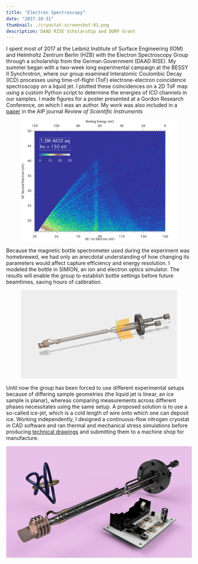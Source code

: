 ```yaml
---
title: "Electron Spectroscopy"
date: "2017-10-31"
thumbnail: ./cryostat-screenshot-01.png
description: DAAD RISE Scholarship and DURF Grant
---
```


I spent most of 2017 at the Leibniz Institute of Surface Engineering (IOM) and Helmholtz Zentrum Berlin (HZB) with the Electron Spectroscopy Group through a scholarship from the German Government (DAAD RISE). My summer began with a two-­week long experimental campaign at the BESSY II Synchrotron, where our group examined Interatomic Coulombic Decay (ICD) processes using time­-of­-flight (ToF) electron­e-electron coincidence spectroscopy on a liquid jet. I plotted these coincidences on a 2D ToF map using a custom Python script to determine the energies of ICD channels in our samples. I made figures for a poster presented at a Gordon Research Conference, on which I was an author. My work was also included in a [paper](./caspar-lant-paper-1.pdf) in the AIP journal _Review of Scientific Instruments_

<figure class="kg-card kg-image-card">

<img src='icd-graph-01.png'></img>

</figure>

Because the magnetic bottle spectrometer used during the experiment was home­brewed, we had only an anecdotal understanding of how changing its parameters would affect capture efficiency and energy resolution. I modeled the bottle in SIMION, an ion and electron optics simulator. The results will enable the group to establish bottle settings before future beamtimes, saving hours of calibration.

<figure class="kg-embed-card">

<img src='explode.gif'></img>

</figure>

<!-- <figure class="kg-embed-card">

<img src='explode.gif'></img>
<br>
</figure> -->

Until now the group has been forced to use different experimental setups because of differing sample geometries (the liquid jet is linear, an ice sample is planar), whereas comparing measurements across different phases necessitates using the same setup. A proposed solution is to use a so­-called ice-­jet, which is a cold length of wire onto which one can deposit ice. Working independently, I designed a continuous-­flow nitrogen cryostat in CAD software and ran thermal­ and mechanical ­stress simulations before producing [technical drawings](Cryostat.pdf) and submitting them to a machine shop for manufacture.

<div class="kg-card kg-image-card kg-width-full">

![Assemblage Render](./assemblage-render-01.png)

</div>
<!-- <figure src='./Cryostat-Render-5.png'>
</figure> -->

